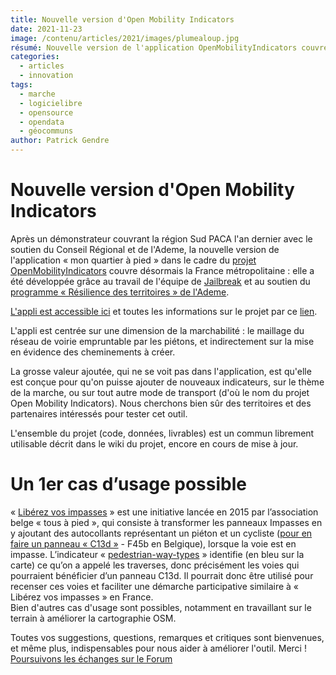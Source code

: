 ```yaml
---
title: Nouvelle version d'Open Mobility Indicators
date: 2021-11-23
image: /contenu/articles/2021/images/plumealoup.jpg
résumé: Nouvelle version de l'application OpenMobilityIndicators couvre désormais la France métropolitaine. Ce commun développé via l'AAP Résilience des Territoires.
categories: 
  - articles
  - innovation
tags: 
  - marche
  - logicielibre
  - opensource
  - opendata
  - géocommuns
author: Patrick Gendre
---
```


# Nouvelle version d'Open Mobility Indicators 

Après un démonstrateur couvrant la région Sud PACA l'an dernier avec le soutien du Conseil Régional et de l'Ademe, 
la nouvelle version de l'application « mon quartier à pied » dans le cadre du [projet OpenMobilityIndicators](https://openmobilityindicators.org/) couvre désormais 
la France métropolitaine : elle a été développée grâce au travail de l'équipe de [Jailbreak](https://jailbreak.paris/fr-fr/) 
et au soutien du [programme « Résilience des territoires » de l'Ademe](https://wiki.resilience-territoire.ademe.fr/wiki/Mon_quartier_%C3%A0_pied).

[L'appli est accessible ici](https://app.openmobilityindicators.org/) et toutes les informations sur le projet par ce [lien](https://openmobilityindicators.org/projet).

L'appli est centrée sur une dimension de la marchabilité : le maillage du réseau de voirie empruntable par les piétons, et indirectement sur la mise en évidence des 
cheminements à créer.

La grosse valeur ajoutée, qui ne se voit pas dans l'application, est qu'elle est conçue pour qu'on puisse ajouter de nouveaux indicateurs, sur le thème de la marche, 
ou sur tout autre mode de transport (d'où le nom du projet Open Mobility Indicators). Nous cherchons bien sûr des territoires et des partenaires intéressés pour tester cet outil.
 
L'ensemble du projet (code, données, livrables) est un commun librement utilisable décrit dans le wiki du projet, encore en cours de mise à jour.
 
# Un 1er cas d’usage possible
« [Libérez vos impasses](https://www.tousapied.be/nos-projets/liberez-vos-impasses/) » est une initiative lancée en 2015 par l’association belge « tous à pied », qui 
consiste à transformer les panneaux Impasses en y ajoutant des autocollants représentant un piéton et un cycliste ([pour en faire un panneau « C13d »](https://fr.wikipedia.org/wiki/Panneau_d%27indication_d%27une_impasse_en_France) - F45b en Belgique), 
lorsque la voie est en impasse. L’indicateur « [pedestrian-way-types](https://gitlab.com/open-mobility-indicators/indicators/pedestrian-way-types/-/blob/main/README.md) » identifie (en bleu sur la carte) ce qu’on a appelé les traverses, donc précisément 
les voies qui pourraient bénéficier d’un panneau C13d. Il pourrait donc être utilisé pour recenser ces voies et faciliter une démarche participative similaire à « Libérez vos impasses » en France.    
Bien d'autres cas d'usage sont possibles, notamment en travaillant sur le terrain à améliorer la cartographie OSM.

Toutes vos suggestions, questions, remarques et critiques sont bienvenues, et même plus, indispensables pour nous aider à améliorer l'outil. Merci !
[Poursuivons les échanges sur le Forum](https://forum.fabmob.io/t/open-mobility-indicators/220)
